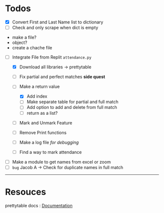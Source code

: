 # Todos

- [X] Convert First and Last Name list to dictionary
- [ ] Check and only scrape when dict is empty

- make a file?
- object?
- create a chache file

- [ ] Integrate File from Replit `attendance.py`
  - [X] Download all libraries -> prettytable
  - [ ] Fix partial and perfect matches **side quest**
  - [ ] Make a return value

    - [X] Add index
    - [ ] Make separate table for partial and full match
    - [ ] Add option to add and delete from full match
    - [ ] return as a list?
  - [ ] Mark and Unmark Feature
  - [ ] Remove Print functions
  - [ ] Make a log file _for debugging_
  - [ ] Find a way to mark attendance
- [ ] Make a module to get names from excel or zoom
- [ ] `bug` Jacob A -> Check for duplicate names in full match

---

# Resouces

prettytable docs : [Documentation](https://pypi.org/project/prettytable/)
